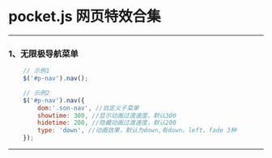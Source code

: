 # pocket.js 网页特效合集
-------
### 1、无限极导航菜单
```javascript
    // 示例1
    $('#p-nav').nav();

    // 示例2
    $('#p-nav').nav({
        dom:'.son-nav', //自定义子菜单
        showtime: 300, //显示动画过渡速度，默认300
        hidetime: 200, //隐藏动画过渡速度，默认200
        type: 'down', //动画效果，默认为down,有down、left、fade 3种
    });
```
------